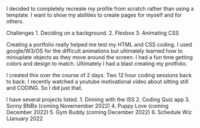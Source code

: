 I decided to completely recreate my profile from scratch rather than using a template. I want to show my abilities to create pages for myself and for others.


Challenges
    1. Deciding on a background.
    2. Flexbox
    3. Animating CSS


Creating a portfolio really helped me test my HTML and CSS coding. I used google/W3/OS for the difficult animations but ultimately learned how to miniuplate objects as they move around the screen. I had a fun time getting colors and design to match. Ultimately I had a blast creating my protfolio. 

I created this over the course of 2 days. Two 12 hour coding sessions back to back. I recently watched a youtube motivational video about sitting still and CODING. So I did just that. 

I have several projects listed.
    1. Dinning with the ISS
    2. Coding Quiz app
    3. Sonny BNBs (coming Novemember 2022)
    4. Puppy Love (coming December 2022)
    5. Gym Buddy (coming December 2022)
    6. Schedule Wiz (January 2022
